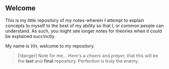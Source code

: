 ## **Welcome**

This is my *little* repository of my notes-wherein I attempt to explain concepts to myself to the best of my ability so that I, or common people can understand. As such, you might see longer notes for theories when it could be explained succinctly. 

My name is *Vin,* welcome to my repository. 

> [!danger] Note for me...
> Here's a *cheers* and *prayer,* that this will be the **last** and **final** repository. Perfection is truly the enemy. 




